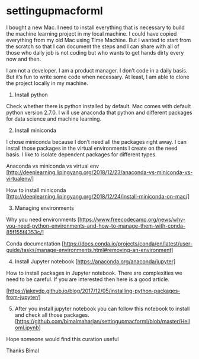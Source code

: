 # settingupmacforml

I bought a new Mac. I need to install everything that is necessary to build the machine learning project in my local machine. I could have copied everything from my old Mac using Time Machine. But I wanted to start from the scratch so that I can document the steps and I can share with all of those who daily job is not coding but who wants to get hands dirty every now and then.

I am not a developer. I am a product manager. I don’t code in a daily basis. But it’s fun to write some code when necessary. At least, I am able to clone the project locally in my machine. 

1. Install python

Check whether there is python installed by default. Mac comes with default python version 2.7.0. I will use anaconda that python and different packages for data science and machine learning.

2. Install miniconda 

I chose miniconda because I don’t need all the packages right away. I can install those packages in the virtual environments I create on the need basis. I like to isolate dependent packages for different types.
		
Anaconda vs miniconda vs virtual env 
[http://deeplearning.lipingyang.org/2018/12/23/anaconda-vs-miniconda-vs-virtualenv/]

How to install miniconda 
[http://deeplearning.lipingyang.org/2018/12/24/install-miniconda-on-mac/]

3. Managing environments

Why you need environments 
[https://www.freecodecamp.org/news/why-you-need-python-environments-and-how-to-manage-them-with-conda-85f155f4353c/]
	    
Conda documentation 
[https://docs.conda.io/projects/conda/en/latest/user-guide/tasks/manage-environments.html#removing-an-environment]

4. Install Jupyter notebook
[https://anaconda.org/anaconda/jupyter]

How to install packages in Jupyter notebook. There are complexities we need to be careful. If you are interested then here is a good article.

[https://jakevdp.github.io/blog/2017/12/05/installing-python-packages-from-jupyter/]

5. After you install jupyter notebook you can follow this notebook to install and check all those packages.
[https://github.com/bimalmaharjan/settingupmacforml/blob/master/Helloml.ipynb]

Hope someone would find this curation useful

Thanks
Bimal

